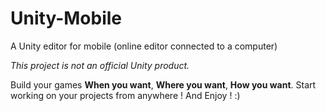 # Unity-Mobile
A Unity editor for mobile (online editor connected to a computer)

*This project is not an official Unity product.*

Build your games
**When you want**, 
**Where you want**, 
**How you want**. Start working on your projects from anywhere ! And Enjoy ! :)
